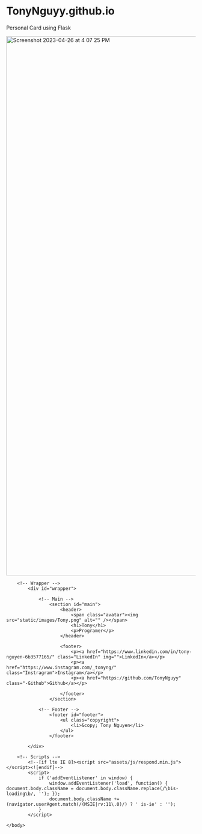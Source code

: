 # TonyNguyy.github.io
Personal Card using Flask


<img width="1435" alt="Screenshot 2023-04-26 at 4 07 25 PM" src="https://user-images.githubusercontent.com/102321536/234690502-eed5a516-8635-45bb-862f-77b459ecec0c.png">




<!DOCTYPE HTML>
<!--
	Identity by HTML5 UP
	html5up.net | @n33co
	Free for personal and commercial use under the CCA 3.0 license (html5up.net/license)
-->
<html>
	<head>
		<title>Tony</title>
		<meta charset="utf-8" />
		<meta name="viewport" content="width=device-width, initial-scale=1" />
		<!--[if lte IE 8]><script src="assets/js/html5shiv.js"></script><![endif]-->
		<link rel="stylesheet" href="static/assets/css/main.css" />
		<!--[if lte IE 9]><link rel="stylesheet" href="assets/css/ie9.css" /><![endif]-->
		<!--[if lte IE 8]><link rel="stylesheet" href="assets/css/ie8.css" /><![endif]-->
		<noscript><link rel="stylesheet" href="static/assets/css/noscript.css" /></noscript>
	</head>
	<body class="is-loading">

		<!-- Wrapper -->
			<div id="wrapper">

				<!-- Main -->
					<section id="main">
						<header>
							<span class="avatar"><img src="static/images/Tony.png" alt="" /></span>
							<h1>Tony</h1>
							<p>Programer</p>
						</header>
						
						<footer>
							<p><a href="https://www.linkedin.com/in/tony-nguyen-6b3577165/" class="LinkedIn" img="">LinkedIn</a></p>
							<p><a href="https://www.instagram.com/_tonyng/" class="Instragram">Instagram</a></p>
							<p><a href="https://github.com/TonyNguyy" class="-Github">Github</a></p>
							
						</footer>
					</section>

				<!-- Footer -->
					<footer id="footer">
						<ul class="copyright">
							<li>&copy; Tony Nguyen</li>
						</ul>
					</footer>

			</div>

		<!-- Scripts -->
			<!--[if lte IE 8]><script src="assets/js/respond.min.js"></script><![endif]-->
			<script>
				if ('addEventListener' in window) {
					window.addEventListener('load', function() { document.body.className = document.body.className.replace(/\bis-loading\b/, ''); });
					document.body.className += (navigator.userAgent.match(/(MSIE|rv:11\.0)/) ? ' is-ie' : '');
				}
			</script>

	</body>
</html>

